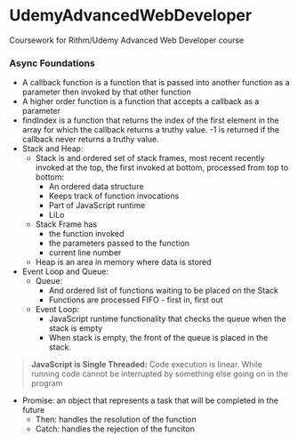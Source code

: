 # UdemyAdvancedWebDeveloper
Coursework for Rithm/Udemy Advanced Web Developer course

### Async Foundations
  * A callback function is a function that is passed into another function as a parameter then invoked by that other function
  * A higher order function is a function that accepts a callback as a parameter
  * findIndex is a function that returns the index of the first element in the array for which the callback returns a truthy value. -1 is returned if the callback never returns a truthy value.
  * Stack and Heap:
      * Stack is and ordered set of stack frames, most recent recently invoked at the top, the first invoked at bottom, processed from top to bottom:
          * An ordered data structure
          * Keeps track of function invocations
          * Part of JavaScript runtime
          * LiLo
      * Stack Frame has
          * the function invoked
          * the parameters passed to the function
          * current line number
      * Heap is an area in memory where data is stored
  * Event Loop and Queue:
      * Queue:
          * And ordered list of functions waiting to be placed on the Stack
          * Functions are processed FIFO - first in, first out
      * Event Loop:
          * JavaScript runtime functionality that checks the queue when the stack is empty
          * When stack is empty, the front of the queue is placed in the stack.      


>**JavaScript is Single Threaded:** Code execution is linear. While running code cannot be interrupted by something else going on in the program

* Promise: an object that represents a task that will be completed in the future
    * Then: handles the resolution of the function
    * Catch: handles the rejection of the funciton
